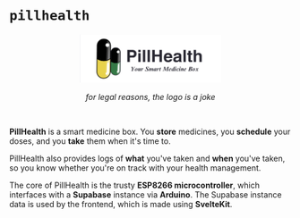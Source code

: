 # `pillhealth`

<div align="center">

<img src="./static/banner.png" alt="PillHealth banner" width="50%" />

_for legal reasons, the logo is a joke_

</div>

<br/>

**PillHealth** is a smart medicine box. You **store** medicines, you **schedule** your doses, and you **take** them when it's time to.

PillHealth also provides logs of **what** you've taken and **when** you've taken, so you know whether you're on track with your health management.

The core of PillHealth is the trusty **ESP8266 microcontroller**, which interfaces with a **Supabase** instance via **Arduino**. The Supabase instance data is used by the frontend, which is made using **SvelteKit**.

